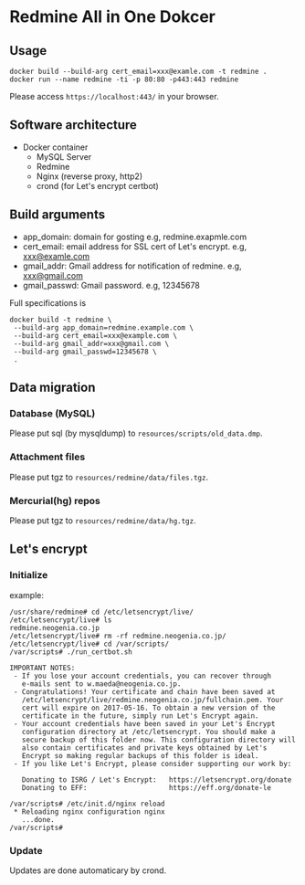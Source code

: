 # Redmine All in One Dokcer

## Usage

```
docker build --build-arg cert_email=xxx@examle.com -t redmine .
docker run --name redmine -ti -p 80:80 -p443:443 redmine
```

Please access `https://localhost:443/` in your browser.

## Software architecture

- Docker container
  - MySQL Server
  - Redmine
  - Nginx (reverse proxy, http2)
  - crond (for Let's encrypt certbot)

## Build arguments

- app_domain: domain for gosting
  e.g, redmine.exapmle.com
- cert_email: email address for SSL cert of Let's encrypt.
  e.g, xxx@examle.com
- gmail_addr: Gmail address for notification of redmine.
  e.g, xxx@gmail.com
- gmail_passwd: Gmail password.
  e.g, 12345678

Full specifications is
```
docker build -t redmine \
 --build-arg app_domain=redmine.example.com \
 --build-arg cert_email=xxx@example.com \
 --build-arg gmail_addr=xxx@gmail.com \
 --build-arg gmail_passwd=12345678 \
 .
```

## Data migration

### Database (MySQL)
Please put sql (by mysqldump) to `resources/scripts/old_data.dmp`.

### Attachment files
Please put tgz to `resources/redmine/data/files.tgz`.

### Mercurial(hg) repos
Please put tgz to `resources/redmine/data/hg.tgz`.


## Let's encrypt

### Initialize

example:

```
/usr/share/redmine# cd /etc/letsencrypt/live/
/etc/letsencrypt/live# ls
redmine.neogenia.co.jp
/etc/letsencrypt/live# rm -rf redmine.neogenia.co.jp/
/etc/letsencrypt/live# cd /var/scripts/
/var/scripts# ./run_certbot.sh

IMPORTANT NOTES:
 - If you lose your account credentials, you can recover through
   e-mails sent to w.maeda@neogenia.co.jp.
 - Congratulations! Your certificate and chain have been saved at
   /etc/letsencrypt/live/redmine.neogenia.co.jp/fullchain.pem. Your
   cert will expire on 2017-05-16. To obtain a new version of the
   certificate in the future, simply run Let's Encrypt again.
 - Your account credentials have been saved in your Let's Encrypt
   configuration directory at /etc/letsencrypt. You should make a
   secure backup of this folder now. This configuration directory will
   also contain certificates and private keys obtained by Let's
   Encrypt so making regular backups of this folder is ideal.
 - If you like Let's Encrypt, please consider supporting our work by:

   Donating to ISRG / Let's Encrypt:   https://letsencrypt.org/donate
   Donating to EFF:                    https://eff.org/donate-le

/var/scripts# /etc/init.d/nginx reload
 * Reloading nginx configuration nginx
   ...done.
/var/scripts#
```

### Update

Updates are done automaticary by crond.

